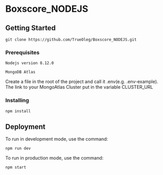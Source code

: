 # Boxscore_NODEJS

## Getting Started
```
git clone https://github.com/TrueOleg/Boxscore_NODEJS.git
```
### Prerequisites
```
Nodejs version 8.12.0
```

```
MongoDB Atlas
```
Create a file in the root of the project and call it .env(e.g. .env-example). The link to your MongoAtlas Cluster put in the variable CLUSTER_URL  

### Installing

```
npm install
```


## Deployment

To run in development mode, use the command:

```
npm run dev
```

To run in production mode, use the command:

```
npm start
```
